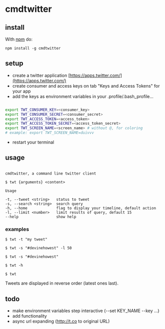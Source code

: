 # cmdtwitter

## install

With [npm](http://npmjs.org) do:

```
npm install -g cmdtwitter
```

## setup

* create a twitter application [https://apps.twitter.com/](https://apps.twitter.com/)
* create consumer and access keys on tab "Keys and Access Tokens" for your app
* add the keys as environment variables in your .profile/.bash_profile...

```bash

export TWT_CONSUMER_KEY=<consumer_key>
export TWT_CONSUMER_SECRET=<consumer_secret>
export TWT_ACCESS_TOKEN=<access_token>
export TWT_ACCESS_TOKEN_SECRET=<access_token_secret>
export TWT_SCREEN_NAME=<screen_name> # without @, for coloring
# example: export TWT_SCREEN_NAME=duivvv

```



* restart your terminal

## usage

```

cmdtwitter, a command line twitter client

$ twt {arguments} <content>

Usage

-t, --tweet <string>   status to tweet
-s, --search <string>  search query
-h, --home             flag to display your timeline, default action
-l, --limit <number>   limit results of query, default 15
--help                 show help

```

### examples

```
$ twt -t "my tweet"
```

```
$ twt -s "#devinehowest" -l 50

$ twt -s "#devinehowest"
```

```
$ twt -h

$ twt
```

Tweets are displayed in reverse order (latest ones last).

## todo

* make environment variables step interactive (--set KEY_NAME --key ...)
* add functionality
* async url expanding (http://t.co to original URL)
